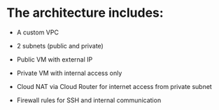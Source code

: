 # The architecture includes:

- A custom VPC

- 2 subnets (public and private)

- Public VM with external IP

- Private VM with internal access only

- Cloud NAT via Cloud Router for internet access from private subnet

- Firewall rules for SSH and internal communication
